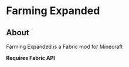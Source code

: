 # Farming Expanded
## About
Farming Expanded is a Fabric mod for Minecraft 

**Requires Fabric API**